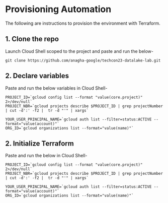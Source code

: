 # Provisioning Automation

The following are instructions to provision the environment with Terraform.

## 1. Clone the repo

Launch Cloud Shell scoped to the project and paste and run the below-
```
git clone https://github.com/anagha-google/techcon23-datalake-lab.git
```


## 2. Declare variables

Paste and run the below variables in Cloud Shell-
```
PROJECT_ID=`gcloud config list --format "value(core.project)" 2>/dev/null`
PROJECT_NBR=`gcloud projects describe $PROJECT_ID | grep projectNumber | cut -d':' -f2 |  tr -d "'" | xargs`

YOUR_USER_PRINCIPAL_NAME=`gcloud auth list --filter=status:ACTIVE --format="value(account)"`
ORG_ID=`gcloud organizations list --format="value(name)"`
```

## 2. Initialize Terraform

Paste and run the below  in Cloud Shell-
```
PROJECT_ID=`gcloud config list --format "value(core.project)" 2>/dev/null`
PROJECT_NBR=`gcloud projects describe $PROJECT_ID | grep projectNumber | cut -d':' -f2 |  tr -d "'" | xargs`

YOUR_USER_PRINCIPAL_NAME=`gcloud auth list --filter=status:ACTIVE --format="value(account)"`
ORG_ID=`gcloud organizations list --format="value(name)"`
```
